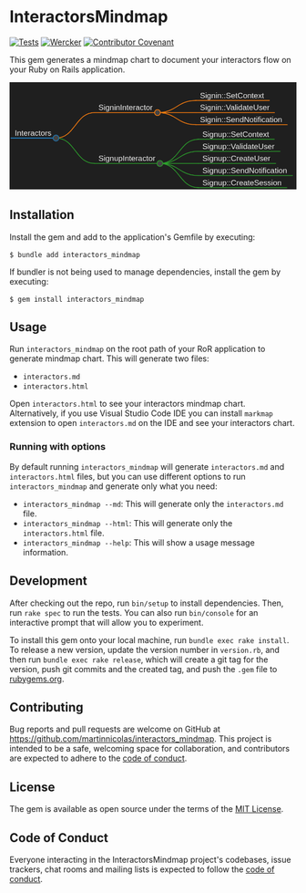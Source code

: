 # InteractorsMindmap

[![Tests](https://github.com/martinnicolas/interactors_mindmap/actions/workflows/main.yml/badge.svg)](https://github.com/martinnicolas/interactors_mindmap/actions/workflows/main.yml) [![Wercker](https://img.shields.io/github/license/mashape/apistatus.svg)](https://opensource.org/licenses/MIT) [![Contributor Covenant](https://img.shields.io/badge/Contributor%20Covenant-2.1-4baaaa.svg)](code_of_conduct.md) 

This gem generates a mindmap chart to document your interactors flow on your Ruby on Rails application.

![example](https://raw.githubusercontent.com/martinnicolas/interactors_mindmap/master/spec/fixtures/assets/test.png)

## Installation

Install the gem and add to the application's Gemfile by executing:

    $ bundle add interactors_mindmap

If bundler is not being used to manage dependencies, install the gem by executing:

    $ gem install interactors_mindmap

## Usage

Run `interactors_mindmap` on the root path of your RoR application to generate mindmap chart. This will generate two files:

- `interactors.md`
- `interactors.html`

Open `interactors.html` to see your interactors mindmap chart. Alternatively, if you use Visual Studio Code IDE you can install `markmap` extension to open `interactors.md` on the IDE and see your interactors chart.

### Running with options

By default running `interactors_mindmap` will generate `interactors.md` and `interactors.html` files, but you can use different options to run `interactors_mindmap` and generate only what you need:

- `interactors_mindmap --md`: This will generate only the `interactors.md` file.
- `interactors_mindmap --html`: This will generate only the `interactors.html` file.
- `interactors_mindmap --help`: This will show a usage message information.

## Development

After checking out the repo, run `bin/setup` to install dependencies. Then, run `rake spec` to run the tests. You can also run `bin/console` for an interactive prompt that will allow you to experiment.

To install this gem onto your local machine, run `bundle exec rake install`. To release a new version, update the version number in `version.rb`, and then run `bundle exec rake release`, which will create a git tag for the version, push git commits and the created tag, and push the `.gem` file to [rubygems.org](https://rubygems.org).

## Contributing

Bug reports and pull requests are welcome on GitHub at https://github.com/martinnicolas/interactors_mindmap. This project is intended to be a safe, welcoming space for collaboration, and contributors are expected to adhere to the [code of conduct](https://github.com/martinnicolas/interactors_mindmap/blob/master/CODE_OF_CONDUCT.md).

## License

The gem is available as open source under the terms of the [MIT License](https://opensource.org/licenses/MIT).

## Code of Conduct

Everyone interacting in the InteractorsMindmap project's codebases, issue trackers, chat rooms and mailing lists is expected to follow the [code of conduct](https://github.com/martinnicolas/interactors_mindmap/blob/master/CODE_OF_CONDUCT.md).
